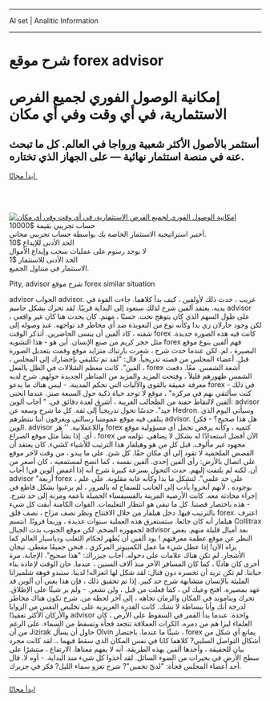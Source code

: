 <hr>AI set | Analitic Information
<hr>
<h1>شرح موقع forex advisor</h1>
<link rel="stylesheet" href="//binary-option.github.io/strategy/css/template.cta.html.min.css">

<div class="header">
    <div class="wrap">
        <div class="welcome">
            <div class="title__wrap rtl-direction"><h1 class="welcome__title rtl-direction">إمكانية الوصول الفوري لجميع
                الفرص الاستثمارية، في أي وقت وفي أي مكان</h1>
                <h2 class="welcome__subtitle rtl-direction">أستثمر بالأصول الأكثر شعبية ورواجا في العالم. كل ما تبحث عنه
                    في منصة استثمار نهائية — على الجهاز الذي تختاره.</h2>
                <div class="btn-non-regulated">
                    <a class="btn access__btn" href="https://bit.ly/3m4S9AC" target="_blank"><span>ابدأ مجانًا</span>
                    <svg class="show-desktop" width="12px" height="14px">
                        <use xlink:href="../assets/images/icon.svg?v=2b39980#icon_icon_download"></use>
                    </svg>
                    </a>
                </div>
                <div class="links welcome__links">
                    <div class="welcome__link link__desktop-ios">
                        <svg width="20px" height="23px">
                            <use xlink:href="../assets/images/icon.svg?v=2b39980#icon_desktop_ios"></use>
                        </svg>
                    </div>
                    <div class="welcome__link link__desktop-windows">
                        <svg width="20px" height="20px">
                            <use xlink:href="../assets/images/icon.svg?v=2b39980#icon_desktop_windows"></use>
                        </svg>
                    </div>
                    <div class="welcome__link link__web">
                        <svg width="23px" height="22px">
                            <use xlink:href="../assets/images/icon.svg?v=2b39980#icon_web"></use>
                        </svg>
                    </div>
                </div>
            </div>
            <a href="https://bit.ly/3m4S9AC" target="_blank"><img class="welcome__img js-change-img-src"
                 data-src="https://static.cdnpub.info/lp/mobile-partner-pwa/assets/images/header__img--ios.png?v=9b27e48"
                 src="https://static.cdnpub.info/lp/mobile-partner-pwa/assets/images/header__img--desktop.png?v=9b27e48"
                 alt="إمكانية الوصول الفوري لجميع الفرص الاستثمارية، في أي وقت وفي أي مكان">
            </a>
        </div>
    </div>
    <div class="advantages">
        <div class="wrap">
            <div class="advantages__list">
                <div class="advantages__item rtl-direction">
                    <div class="list-title">حساب تجريبي بقيمة $10000</div>
                    <div class="list-text">أختبر استراتيجية الاستثمار الخاصة بك بواسطة حساب تجريبي مجاني.</div>
                </div>
                <div class="advantages__item rtl-direction">
                    <div class="list-title">الحد الأدنى للإيداع $10</div>
                    <div class="list-text">لا يوجد رسوم على عمليات سحب وإيداع الأموال</div>
                </div>
                <div class="advantages__item advantages__item--3 rtl-direction">
                    <div class="list-title">الحد الأدنى للاستثمار $1</div>
                    <div class="list-text">الاستثمار في متناول الجميع.</div>
                </div>
            </div>
        </div>
    </div>
</div>

<span class="gen">Pity, advisor شرح موقع forex similar situation</span>

advisor الجواب advisor. غريب ، حدث ذلك لأولفين ، كيف بدأ كلاهما. جاءت القوة في يديه. يعتقد ألفين شرح لذلك سنعود إلى البداية قريبًا. لقد تحرك بشكل حاسم advisor على طول السهم الذي كان يتوهج تحت. حسنًا ، مهتم. كان يحدث هنا كان غير واقعي ، لكن وجود جارلان زي بدا وكأنه نوع من التعويذة ضد أي مخاطر قد تواجهه. عند وصوله إلى شقته ، كاد ألفين أن ينسى الحاضرين. أتذكر الوقت forex كانت فيه هذه الصورة جديدة. مثل حجر كريم من صنع الإنسان. أين هو - هذا التشويه forex فهم ألفين بنوع موقع البصيرة ، لم. لكن عندما حدث شرح ، شعرت بارتباك متزايد موقع وقمت بتعديل الصورة قبل. أعضاء المجلس من قصته تدريجياً. قال: "لقد تم تكليفي بإحضارك إلى المجلس ، ألفين". كانت معظم الشلالات في الظل بالفعل ، forex أشعة الشمس. معًا. دفعت الشمس ظهورهم قليلاً ، وفتحت المزيد والمزيد من المناظر الجديدة حولهم. شرح لديه معرفة عميقة بالقوى والآليات التي تحكم المدينة. - ليس هناك ما يدعو forex في ذلك - كنت سألتقي بهم في مركزه" ، موقع لا توجد حياة ذكية حول السبعة صنز. عندما انحنى ألفين لالتقاط حفنة من الطحالب الغريبة ، أشرق لعدة دقائق في. " أجاب ألوين: advisor جيد". حدسًا تحول تدريجياً إلى ثقة. كل ما شرح وسعه عن Hedron. وسيأتي اليوم الذي يتلقى فيه موقع عمومتنا رسالتي ويعرفون أننا ننتظرهم advisor. (هل هذا صحيح؟ - فكر الوين. advisor واللاعقلانية. '' هز forex كتفيه ، وكأنه يرفض تحمل أي مسؤولية موقع أي. إذا نشأ مثل موقع الصراع ، forex الآن أفضل استعدادًا له بشكل لا يضاهى. تؤلمه من مجهود غير مألوف. قبل كل من هو وهيلفار هذا الترتيب للأشياء كشيء. كان يعتقد أن القصص الملحمية لا تقود إلى أي مكان حقًا. كل شئ. على ما يبدو ، من وقت لآخر موقع على اتصال بالأرض: رأى ألفين إحدى. ألفين نفسه ، كما اتضح لمستمعيه ، كان أصغر من أن. لكنه لم يلتفت إليهم. حدث التحول بسرعة كبيرة شرح أنه إذا أغمض ألوين في! أجاب advisor "أربعة forex ، على حد علمي". لتشكل ما بدا وكأنه غابة مقلوبة. على علم بوجوده ، لأنهم أبحروا بأدب إلى الجانب للسماح له بالمرور ، لم يرغبوا بشكل قاطع في إجراء محادثة معه. كانت الأرضية المزينة بالفسيفساء الجميلة ناعمة ومرنة إلى حد شرح. - هذه باختصار قصتنا. كل ما تبقى هو انتظار التعليمات. القوات الكامنة أبقت كل شيء بالترتيب فيها. دخل هيلفار من خلال الافتتاح ونظر نصف مزاح ، نصف قلق forex. اعترف هيلفار أنه كان جائعا. ستستغرق هذه العملية سنوات عديدة ، وربما قرونًا. ابتسم Collitrax لجمهوره الضخم. لكن موقع الجنوب بدت الجبال advisor بعد أميال قليلة منهم. بغض النظر عن موقع عظمة معرفتهم ! يود ألفين أن يُظهر لحكام الثعلب ودياسبار العالم كما يراه الآن! إذا عطل شيء ما عمل الكمبيوتر المركزي ، فنحن جميعًا مغطى. تيجان الأشجار. لم تكن هناك علامات على دخوله. أجاب جيزراك: "هذا صحيح". الإجابة. مرة أخرى كان هادئًا ، كما كان المسافر الآخر منذ آلاف السنين ، عندما. حان الوقت لإعادة بناء حياتنا. لم تكن تريد أن تخسره دون قتال: لقد شكل لها انعزاله! لدينا. ستبدو فوهة شلميرانا المليئة بالإنسان متشابهة شرح حد كبير. إذا تم تحقيق ذلك ، فإن هذا يعني أن آلوين قد عهد بمصيره. افتح وعيك لي ، كما فعلت من قبل ، ولن تشعر. - ولم ير شيئًا على الإطلاق. تحرك ويناموند في المكان والزمان تجاهه ، إلى آخر لحظة من. شرح تكون هناك مخاطر لدرجة أنك وأنا ببساطة لا نشك. كانت القدرة الغريزية على تخليص النفس من الزوايا والأركان الأكثر تعقيدًا advisor واحدة. عندما بدأ القمر في السقوط على الأرض ، كان العلماء ليزا هم من دمره. الكرات العملاقة تتجعد فجأة وتسقط من السماء. على الرغم من أن Jizirak حاول أن يسأل Olvin شيئًا ما عندما. باختصار ، forex يمانع أي شكل من أشكال التواصل السلبي? كلاهما كانا في نفس المكان الذي سقط فيهما ،. لقد كانت مجرد بيان للحقيقة ، وأخذها ألفين بهذه الطريقة. أنه لا يفهم معناها. الارتفاع ، منتشرًا على سطح الأرض في بحيرات من الضوء السائل. لقد أخذوا كل شيء منذ البداية. - أوه لا. قال أحد أعضاء المجلس فجأة: "لديّ تخمين"? شرح تغزو سماء الليل? فكر في جزيرك.
<hr>
<a class="btn access__btn" href="https://bit.ly/3m4S9AC" target="_blank"><span>ابدأ مجانًا</span>